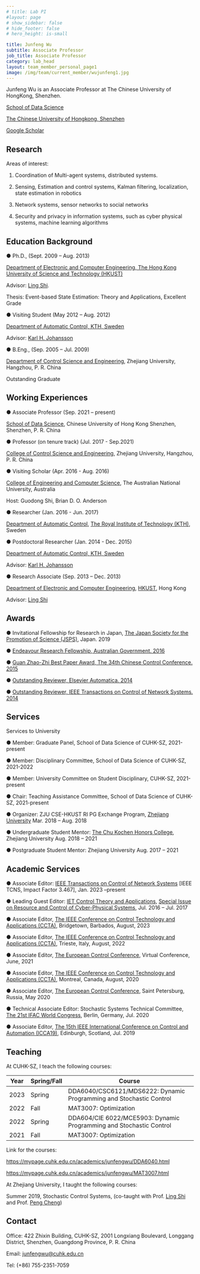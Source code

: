 ```yaml
---
# title: Lab PI
#layout: page
# show_sidebar: false
# hide_footer: false
# hero_height: is-small

title: Junfeng Wu
subtitle: Associate Professor
job_title: Associate Professor
category: lab_head
layout: team_member_personal_page1
image: /img/team/current_member/wujunfeng1.jpg
---
```




Junfeng Wu is an Associate Professor at The Chinese University of HongKong, Shenzhen.

[School of Data Science](https://sds.cuhk.edu.cn/)

[The Chinese University of Hongkong, Shenzhen](https://www.cuhk.edu.cn/en)

[Google Scholar](https://scholar.google.com/citations?user=tfkculkAAAAJ&hl=en)

## Research

Areas of interest:

1. Coordination of Multi-agent systems, distributed systems.

2. Sensing, Estimation and control systems, Kalman filtering, localization, state estimation in robotics

3. Network systems, sensor networks to social networks

4. Security and privacy in information systems, such as cyber physical systems, machine learning algorithms

## Education Background

● Ph.D., (Sept. 2009 – Aug. 2013)

[Department of Electronic and Computer Engineering, The Hong Kong University of Science and Technology (HKUST)](https://hkust.edu.hk/)

Advisor: [Ling Shi](https://eesling.home.ece.ust.hk/).

Thesis: Event-based State Estimation: Theory and Applications, Excellent Grade

● Visiting Student (May 2012 – Aug. 2012)

[Department of Automatic Control, KTH, Sweden](https://www.kth.se/is/dcs/division-of-decision-and-control-systems-1.788078)

Advisor: [Karl H. Johansson](https://people.kth.se/~kallej/)

● B.Eng., (Sep. 2005 – Jul. 2009)

[Department of Control Science and Engineering](http://www.cse.zju.edu.cn/), Zhejiang University, Hangzhou, P. R. China

Outstanding Graduate

## Working Experiences

● Associate Professor (Sep. 2021 – present)

[School of Data Science](https://sds.cuhk.edu.cn/), Chinese University of Hong Kong Shenzhen, Shenzhen, P. R. China

● Professor (on tenure track) (Jul. 2017 - Sep.2021)

[College of Control Science and Engineering](https://www.access.kth.se/en), Zhejiang University, Hangzhou, P. R. China

● Visiting Scholar (Apr. 2016 - Aug. 2016)

[College of Engineering and Computer Science](https://cecc.anu.edu.au/), The Australian National University, Australia

Host: Guodong Shi, Brian D. O. Anderson

● Researcher (Jan. 2016 - Jun. 2017)

[Department of Automatic Control](https://www.kth.se/is/dcs/division-of-decision-and-control-systems-1.788078%20https://www.kth.se/en), [The Royal Institute of Technology (KTH)](https://www.kth.se/en), Sweden

● Postdoctoral Researcher (Jan. 2014 - Dec. 2015)

[Department of Automatic Control, KTH, Sweden](https://www.kth.se/is/dcs/division-of-decision-and-control-systems-1.788078)

Advisor: [Karl H. Johansson](https://people.kth.se/~kallej/)

● Research Associate (Sep. 2013 – Dec. 2013)

[Department of Electronic and Computer Engineering](https://ece.hkust.edu.hk/), [HKUST](https://eesling.home.ece.ust.hk/), Hong Kong

Advisor: [Ling Shi](https://eesling.home.ece.ust.hk/)

## Awards

● Invitational Fellowship for Research in Japan, [The Japan Society for the Promotion of Science (JSPS)](https://www.jsps.go.jp/english/), Japan. 2019

● [Endeavour Research Fellowship, Australian Government. 2016](https://internationaleducation.gov.au/scholarships/Scholarships-and-Fellowships/Pages)

● [Guan Zhao-Zhi Best Paper Award, The 34th Chinese Control Conference. 2015](http://tcct.amss.ac.cn/about%20gzz/awarding%20rules.html)

● [Outstanding Reviewer, Elsevier Automatica. 2014](https://www.sciencedirect.com/journal/automatica)

● [Outstanding Reviewer, IEEE Transactions on Control of Network Systems. 2014](https://ieee-cas.org/publication/ieee-transactions-control-network-systems)

## Services

Services to University

● Member: Graduate Panel, School of Data Science of CUHK-SZ, 2021-present

● Member: Disciplinary Committee, School of Data Science of CUHK-SZ, 2021-2022

● Member: University Committee on Student Disciplinary, CUHK-SZ, 2021-present

● Chair: Teaching Assistance Committee, School of Data Science of CUHK-SZ, 2021-present

● Organizer: ZJU CSE-HKUST RI PG Exchange Program, [Zhejiang University](https://www.zju.edu.cn/english/) Mar. 2018 – Aug. 2018

● Undergraduate Student Mentor: [The Chu Kochen Honors College](http://ckc.zju.edu.cn/ckcen/), Zhejiang University Aug. 2018 – 2021

● Postgraduate Student Mentor: Zhejiang University Aug. 2017 – 2021

## Academic Services

● Associate Editor: [IEEE Transactions on Control of Network Systems](https://ieeecss.org/publication/transactions-control-network-systems) [IEEE TCNS, Impact Factor 3.467], Jan. 2023 –present

● Leading Guest Editor: [IET Control Theory and Applications](https://ietresearch.onlinelibrary.wiley.com/doi/10.1049/iet-cta.2017.0663), [Special Issue on Resource and Control of Cyber-Physical Systems](https://ietresearch.onlinelibrary.wiley.com/doi/10.1049/iet-cta.2017.0663), Jul. 2016 – Jul. 2017

● Associate Editor, [The IEEE Conference on Control Technology and Applications (CCTA)](https://ieeeccta.org/), Bridgetown, Barbados, August, 2023

● Associate Editor, [The IEEE Conference on Control Technology and Applications (CCTA)](https://ccta2022.ieeecss.org/), Trieste, Italy, August, 2022

● Associate Editor, [The European Control Conference](https://ecc21.euca-ecc.org/), Virtual Conference, June, 2021

● Associate Editor, [The IEEE Conference on Control Technology and Applications (CCTA)](https://ieeecss.org/event/4th-ieee-conference-control-technology-and-applications), Montreal, Canada, August, 2020

● Associate Editor, [The European Control Conference](https://ecc20.euca-ecc.org/conference-editorial-board/index.html), Saint Petersburg, Russia, May 2020

● Technical Associate Editor: Stochastic Systems Technical Committee, [The 21st IFAC World Congress](https://www.ifac2020.org/), Berlin, Germany, Jul. 2020

● Associate Editor, [The 15th IEEE International Conference on Control and Automation (ICCA19)](https://controls.papercept.net/conferences/conferences/ICCA19/program/), Edinburgh, Scotland, Jul. 2019

## Teaching

At CUHK-SZ, I teach the following courses:

| Year | Spring/Fall | Course |
|------|-------------|--------|
| 2023 | Spring | DDA6040/CSC6121/MDS6222: Dynamic Programming and Stochastic Control |
| 2022 | Fall | MAT3007: Optimization |
| 2022 | Spring | DDA604/CIE 6022/MCE5903: Dynamic Programming and Stochastic Control |
| 2021 | Fall | MAT3007: Optimization |

Link for the courses:

https://mypage.cuhk.edu.cn/academics/junfengwu/DDA6040.html

https://mypage.cuhk.edu.cn/academics/junfengwu/MAT3007.html

At Zhejiang University, I taught the following courses:

Summer 2019, Stochastic Control Systems, (co-taught with Prof. [Ling Shi](http://eesling.home.ece.ust.hk/) and Prof. [Peng Cheng](https://person.zju.edu.cn/en/cp))

## Contact

Office: 422 Zhixin Building, CUHK-SZ, 2001 Longxiang Boulevard, Longgang District, Shenzhen, Guangdong Province, P. R. China

Email: junfengwu@cuhk.edu.cn

Tel: (+86) 755-2351-7059



<!--
<h1 style="font-size:35px;">Lab PI</h1>
<br>
<div class="columns is-multiline">
  {% assign sorted_faculty = site.team | where:"category","lab_head" %}
  {% for person in sorted_faculty %}
  <div class="column is-3-desktop is-6-tablet">
    <a href="{{ person.url | prepend: site.baseurl }}">
      <div class="card">
        {% if person.image %}
        <div class="card-image">
          <figure class="image is-4by3">
            <img src="{{ person.image }}" alt="{{ person.title }}" />
          </figure>
        </div>
        {% endif %}
        <div class="card-content">
          <p class="title is-5">{{ person.title }}</p>
          <p class="subtitle is-6">{{ person.subtitle }}</p>
        </div>
      </div>
    </a>
  </div>
  {% endfor %}
</div> -->